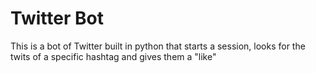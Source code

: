 # Twitter Bot
This is a bot of Twitter built in python that starts a session, looks for the twits of a specific hashtag and gives them a "like"
